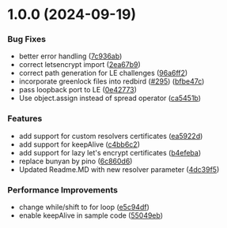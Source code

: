 # 1.0.0 (2024-09-19)


### Bug Fixes

* better error handling ([7c936ab](https://github.com/OptimalBits/redbird/commit/7c936ab8327f80341c167a10e8bc72f8ed2add4c))
* correct letsencrypt import ([2ea67b9](https://github.com/OptimalBits/redbird/commit/2ea67b99c1a680737794d075aa75c78e0f29311d))
* correct path generation for LE challenges ([96a6ff2](https://github.com/OptimalBits/redbird/commit/96a6ff244d562a2a29bd10312217276799b18e5c))
* incorporate greenlock files into redbird ([#295](https://github.com/OptimalBits/redbird/issues/295)) ([bfbe47c](https://github.com/OptimalBits/redbird/commit/bfbe47c18a5d5b1cd27fcedd910ef736fdf9ca8f))
* pass loopback port to LE ([0e42773](https://github.com/OptimalBits/redbird/commit/0e427737b3878bc43b885ffe6b29aa6ab699d3dd))
* Use object.assign instead of spread operator ([ca5451b](https://github.com/OptimalBits/redbird/commit/ca5451b96c5052f7d1db44d254533f3c517d393c))


### Features

* add support for custom resolvers certificates ([ea5922d](https://github.com/OptimalBits/redbird/commit/ea5922d0628f07671e1773e179486b05d6df639e))
* add support for keepAlive ([c4bb6c2](https://github.com/OptimalBits/redbird/commit/c4bb6c29eaf0cc33a2111f0243f823b9ff388168))
* add support for lazy let's encrypt certificates ([b4efeba](https://github.com/OptimalBits/redbird/commit/b4efeba277ff843dc8c1c627c7b699f42e2cd048))
* replace bunyan by pino ([6c860d6](https://github.com/OptimalBits/redbird/commit/6c860d68ac680a627740019dc9e2bacd7d64e113))
* Updated Readme.MD with new resolver parameter ([4dc39f5](https://github.com/OptimalBits/redbird/commit/4dc39f59816a89bf9d3a26f70cfe0352ede9cc80))


### Performance Improvements

* change while/shift to for loop ([e5c94df](https://github.com/OptimalBits/redbird/commit/e5c94df934f2b2b329bf66bae48a4f5b6a87d2be))
* enable keepAlive in sample code ([55049eb](https://github.com/OptimalBits/redbird/commit/55049eb11b205501b34baed3a864910633613ac2))
